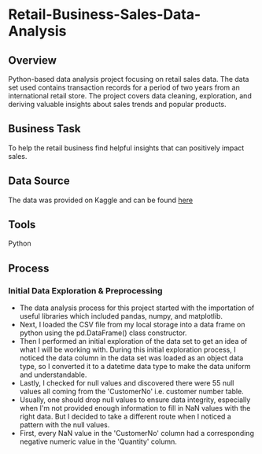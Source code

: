 # Retail-Business-Sales-Data-Analysis

## Overview
Python-based data analysis project focusing on retail sales data. The data set used contains transaction records for a period of two years from an international retail store. The project covers data cleaning, exploration, and deriving valuable insights about sales trends and popular products.

## Business Task
To help the retail business find helpful insights that can positively impact sales.

## Data Source
The data was provided on Kaggle and can be found [here](https://www.kaggle.com/datasets/umerkk12/online-retail-business)

## Tools
Python

## Process
### Initial Data Exploration & Preprocessing
- The data analysis process for this project started with the importation of useful libraries which included pandas, numpy, and matplotlib.
- Next, I loaded the CSV file from my local storage into a data frame on python using the pd.DataFrame() class constructor.
- Then I performed an initial exploration of the data set to get an idea of what I will be working with. During this initial exploration process, I noticed the data column in the data set was loaded as an object data type, so I converted it to a datetime data type to make the data uniform and understandable.
- Lastly, I checked for null values and discovered there were 55 null values all coming from the 'CustomerNo' i.e. customer number table.
- Usually, one should drop null values to ensure data integrity, especially when I'm not provided enough information to fill in NaN values with the right data. But I decided to take a different route when I noticed a pattern with the null values.
- First, every NaN value in the 'CustomerNo' column had a corresponding negative numeric value in the 'Quantity' column. 
